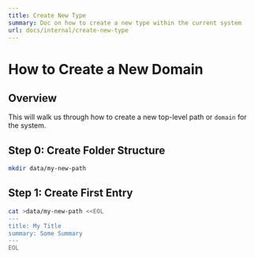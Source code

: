 ```yaml
---
title: Create New Type
summary: Doc on how to create a new type within the current system
url: docs/internal/create-new-type
---
```


# How to Create a New Domain

## Overview

This will walk us through how to create a new top-level
path or `domain` for the system.

## Step 0: Create Folder Structure

```sh
mkdir data/my-new-path
```

## Step 1: Create First Entry

```sh
cat >data/my-new-path <<EOL
---
title: My Title
summary: Some Summary
---
EOL
```